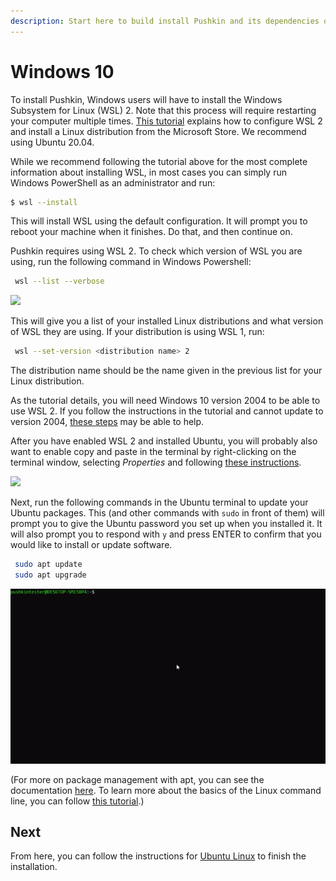 ```yaml
---
description: Start here to build install Pushkin and its dependencies on Windows 10, then continue to Ubuntu Linux to finish installation.
---
```


# Windows 10

To install Pushkin, Windows users will have to install the Windows Subsystem for Linux (WSL) 2. Note that this process will require restarting your computer multiple times. [This tutorial](https://docs.microsoft.com/en-us/windows/wsl/install-win10) explains how to configure WSL 2 and install a Linux distribution from the Microsoft Store. We recommend using Ubuntu 20.04. 

While we recommend following the tutorial above for the most complete information about installing WSL, in most cases you can simply run Windows PowerShell as an administrator and run:

```bash
$ wsl --install
```

This will install WSL using the default configuration. It will prompt you to reboot your machine when it finishes. Do that, and then continue on.

Pushkin requires using WSL 2. To check which version of WSL you are using, run the following command in Windows Powershell:

```bash
 wsl --list --verbose
```

![](assets/wsl1.gif)

This will give you a list of your installed Linux distributions and what version of WSL they are using. If your distribution is using WSL 1, run:

```bash
 wsl --set-version <distribution name> 2
```

The distribution name should be the name given in the previous list for your Linux distribution.

As the tutorial details, you will need Windows 10 version 2004 to be able to use WSL 2. If you follow the instructions in the tutorial and cannot update to version 2004, [these steps](https://www.bleepingcomputer.com/news/microsoft/windows-10-2004-update-not-offered-heres-how-to-get-it-now/) may be able to help.

After you have enabled WSL 2 and installed Ubuntu, you will probably also want to enable copy and paste in the terminal by right-clicking on the terminal window, selecting *Properties* and following [these instructions](https://devblogs.microsoft.com/commandline/copy-and-paste-arrives-for-linuxwsl-consoles/).

![](assets/copyPasteScreenshot.jpg)

Next, run the following commands in the Ubuntu terminal to update your Ubuntu packages. This (and other commands with `sudo` in front of them) will prompt you to give the Ubuntu password you set up when you installed it. It will also prompt you to respond with `y` and press ENTER to confirm that you would like to install or update software. 

```bash
 sudo apt update
 sudo apt upgrade
```

![](../../assets/wsl2.gif)

(For more on package management with apt, you can see the documentation [here](https://ubuntu.com/server/docs/package-management). To learn more about the basics of the Linux command line, you can follow [this tutorial](https://ubuntu.com/tutorials/command-line-for-beginners#1-overview).)

## Next

From here, you can follow the instructions for [Ubuntu Linux](ubuntu-install.md) to finish the installation.
